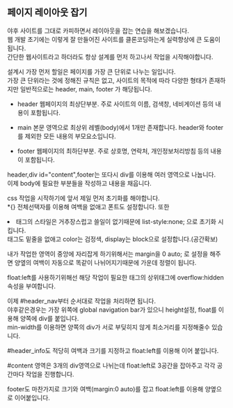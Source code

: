 ## 페이지 레이아웃 잡기

야후 사이트를 그대로 카피하면서 레이아웃을 잡는 연습을 해보겠습니다.  
웹 개발 초기에는 이렇게 잘 만들어진 사이트를 클론코딩하는게 실력향상에 큰 도움이 됩니다.  
간단한 웹사이트라고 하더라도 항상 설계를 먼저 하고나서 작업을 시작해야합니다.

설계시 가장 먼저 할일은 페이지를 가장 큰 단위로 나누는 일입니다.  
가장 큰 단위라는 것에 정해진 규칙은 없고, 사이트의 목적에 따라 다양한 형태가 존재하지만 일반적으로는 header, main, footer 가 해당됩니다.

- header
웹페이지의 최상단부분. 주로 사이트의 이름, 검색창, 네비게이션 등의 내용이 포함됩니다.

- main
본문 영역으로 최상위 레벨(body)에서 1개만 존재합니다. header와 footer를 제외한 모든 내용의 부모요소입니다.

- footer
웹페이지의 최하단부분. 주로 상호명, 연락처, 개인정보처리방침 등의 내용이 포함됩니다.

header,div id="content",footer는 또다시 div를 이용해 여러 영역으로 나눕니다.  
이제 body에 필요한 부분들을 작성하고 내용을 채웁니다.

css 작업을 시작하기에 앞서 제일 먼저 초기화를 해야합니다.  
*{} 전체선택자를 이용해 여백을 없애고 폰트도 설정합니다.
또한 <li>태그의 스타일은 거추장스럽고 쓸일이 없기때문에 list-style:none; 으로 초기화 시킵니다.  
<a>태그도 밑줄을 없애고 color는 검정색, display는 block으로 설정합니다.(공간확보)

내가 작업한 영역이 중앙에 자리잡게 하기위해서는 margin을 0 auto; 로 설정을 해주면 양옆의 여백이 자동으로 똑같이 나뉘어지기때문에 가운데 정렬이 됩니다.

float:left를 사용하기위해선 해당 작업이 필요한 태그의 상위태그에 overflow:hidden 속성을 부여합니다.

이제 #header_nav부터 순서대로 작업을 처리하면 됩니다.  
야후같은경우는 가장 위쪽에 global navigation bar가 있으니 height설정, float를 이용해 양쪽에 div를 붙입니다.   
min-width를 이용하면 양쪽의 div가 서로 부딪히지 않게 최소거리를 지정해줄수 있습니다.

#header_info도 적당히 여백과 크기를 지정하고 float:left를 이용해 이어 붙입니다.

#content 영역은 3개의 div영역으로 나뉘는데 float:left로 3공간을 잡아주고
각각 공간마다 작업을 진행합니다.

footer도 마찬가지로 크기와 여백(margin:0 auto)를 잡고 float:left를 이용해 양옆으로 이어붙입니다.

